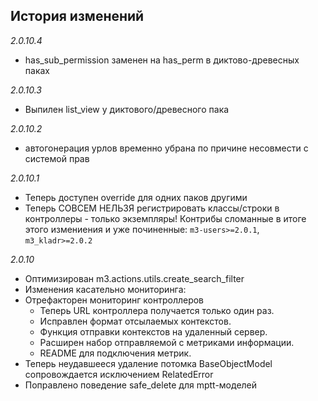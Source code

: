 ## История изменений

*2.0.10.4*
- has_sub_permission заменен на has_perm в диктово-древесных паках

*2.0.10.3*
- Выпилен list_view у диктового/древесного пака

*2.0.10.2*
- автогонерация урлов временно убрана по причине несовмести с системой прав

*2.0.10.1*
- Теперь доступен override для одних паков другими
- Теперь СОВСЕМ НЕЛЬЗЯ регистрировать классы/строки в контроллеры - только экземпляры! Контрибы сломанные в итоге этого измениения и уже починенные: `m3-users>=2.0.1`, `m3_kladr>=2.0.2`

*2.0.10*

- Оптимизирован m3.actions.utils.create_search_filter
- Изменения касательно мониторинга:
- Отрефакторен мониторинг контроллеров
  - Теперь URL контроллера получается только один раз.
  - Исправлен формат отсылаемых контекстов.
  - Функция отправки контекстов на удаленный сервер.
  - Расширен набор отправляемой с метриками информации.
  - README для подключения метрик.
- Теперь неудавшееся удаление потомка BaseObjectModel сопровождается исключением RelatedError
- Поправлено поведение safe_delete для mptt-моделей

